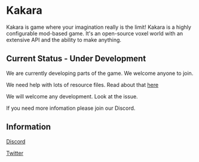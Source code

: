 # Kakara
Kakara is game where your imagination really is the limit! Kakara is a highly configurable mod-based game. It's an open-source voxel world with an extensive API and the ability to make anything.
## Current Status - Under Development
We are currently developing parts of the game. We welcome anyone to join. 

We need help with lots of resource files. Read about that [here](https://github.com/kakaragame/KVanilla/issues/3) 

We will welcome any development. Look at the issue. 

If you need more infomation please join our Discord. 
## Information
[Discord](https://discord.com/invite/GYAdsGY)

[Twitter](https://twitter.com/kakaragame)

